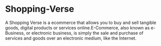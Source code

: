 # Shopping-Verse
A Shopping Verse is a ecommerce that allows you to buy and sell tangible goods, digital products or services online.E-Commerce, also known as e-Business, or electronic business, is simply the sale and purchase of services and goods over an electronic medium, like the Internet.
